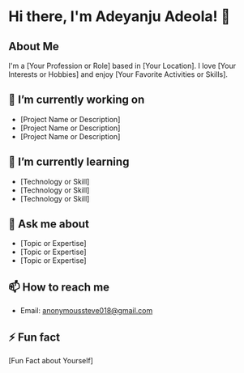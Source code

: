# Hi there, I'm Adeyanju Adeola! 👋

## About Me
I'm a [Your Profession or Role] based in [Your Location]. I love [Your Interests or Hobbies] and enjoy [Your Favorite Activities or Skills]. 

## 🔭 I’m currently working on
- [Project Name or Description]
- [Project Name or Description]
- [Project Name or Description]

## 🌱 I’m currently learning
- [Technology or Skill]
- [Technology or Skill]
- [Technology or Skill]

## 💬 Ask me about
- [Topic or Expertise]
- [Topic or Expertise]
- [Topic or Expertise]

## 📫 How to reach me
- Email: anonymoussteve018@gmail.com

## ⚡ Fun fact
[Fun Fact about Yourself]

